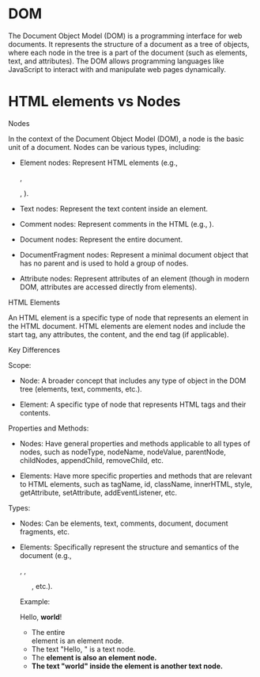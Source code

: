 # DOM

The Document Object Model (DOM) is a programming interface for web documents. It represents the structure of a document as a tree of objects, where each node in the tree is a part of the document (such as elements, text, and attributes). The DOM allows programming languages like JavaScript to interact with and manipulate web pages dynamically.

# HTML elements vs Nodes

Nodes

In the context of the Document Object Model (DOM), a node is the basic unit of a document. Nodes can be various types, including:

- Element nodes: Represent HTML elements (e.g., <div>, <p>, <a>).

- Text nodes: Represent the text content inside an element.

- Comment nodes: Represent comments in the HTML (e.g., <!-- This is a comment -->).

- Document nodes: Represent the entire document.

- DocumentFragment nodes: Represent a minimal document object that has no parent and is used to hold a group of nodes.

- Attribute nodes: Represent attributes of an element (though in modern DOM, attributes are accessed directly from elements).

HTML Elements

An HTML element is a specific type of node that represents an element in the HTML document. HTML elements are element nodes and include the start tag, any attributes, the content, and the end tag (if applicable).

Key Differences

Scope:

- Node: A broader concept that includes any type of object in the DOM tree (elements, text, comments, etc.).

- Element: A specific type of node that represents HTML tags and their contents.

Properties and Methods:

- Nodes: Have general properties and methods applicable to all types of nodes, such as nodeType, nodeName, nodeValue, parentNode, childNodes, appendChild, removeChild, etc.

- Elements: Have more specific properties and methods that are relevant to HTML elements, such as tagName, id, className, innerHTML, style, getAttribute, setAttribute, addEventListener, etc.

Types:

- Nodes: Can be elements, text, comments, document, document fragments, etc.

- Elements: Specifically represent the structure and semantics of the document (e.g., <div>, <span>, <ul>, etc.).

Example:

<div id="example">Hello, <strong>world</strong>!</div>

- The entire <div> element is an element node.
- The text "Hello, " is a text node.
- The <strong> element is also an element node.
- The text "world" inside the <strong> element is another text node.
